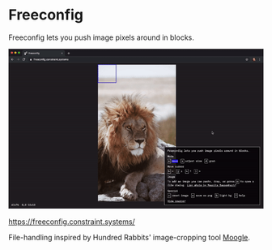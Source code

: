 # Freeconfig

Freeconfig lets you push image pixels around in blocks.

<img src='https://raw.githubusercontent.com/constraint-systems/freeconfig/master/static/freeconfig.gif' width="600"/>

https://freeconfig.constraint.systems/

File-handling inspired by Hundred Rabbits' image-cropping tool [Moogle](https://github.com/hundredrabbits/moogle).
